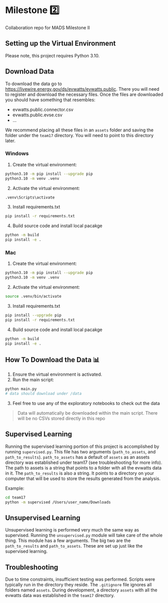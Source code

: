 # Milestone 2️⃣
Collaboration repo for MADS Milestone II

## Setting up the Virtual Environment

Please note, this project requires Python 3.10.

## Download Data 

To download the data go to https://livewire.energy.gov/ds/evwatts/evwatts.public. There you 
will need to register and download the necessary files. Once the files are downloaded you should 
have something that resembles: 

- evwatts.public.connector.csv
- evwatts.public.evse.csv
- ...

We recommend placing all these files in an `assets` folder and saving the folder under the 
`team17` directory. You will need to point to this directory later. 

### Windows
1. Create the virtual environment:
  ```sh
  python3.10 -m pip install --upgrade pip
  python3.10 -m venv .venv
  ```
2. Activate the virtual environment:
  ```sh
  .venv\Scripts\activate
  ```
3. Install requirements.txt
  ```sh
  pip install -r requirements.txt
  ```
4. Build source code and install local pacakge
  ```sh
  python -m build
  pip install -e .
  ```
  
### Mac
1. Create the virtual environment:
  ```sh
  python3.10 -m pip install --upgrade pip
  python3.10 -m venv .venv
  ```
2. Activate the virtual environment:
  ```sh
  source .venv/bin/activate
  ```
3. Install requirements.txt
  ```sh
  pip install --upgrade pip
  pip install -r requirements.txt
  ```
4. Build source code and install local pacakge
  ```sh
  python -m build
  pip install -e .
  ```

## How To Download the Data 📊
1. Ensure the virtual environment is activated.
2. Run the main script:
  ```sh
  python main.py
  # data should download under /data
  ```
3. Feel free to use any of the exploratory notebooks to check out the data

> Data will automatically be downloaded within the main script. There will be no CSVs stored directly in this repo


## Supervised Learning

Running the supervised learning portion of this project is accomplished by running `supervised.py`. 
This file has two arguments (`path_to_assets`, and `path_to_results`). `path_to_assets` has a 
default of `assets` as an assets directory was established under team17 (see troubleshooting for 
more info). The path to assets is a string that points to a folder with all the evwatts data in it. 
The `path_to_results` is also a string. It points to a directory on your computer that will be 
used to store the results generated from the analysis. 

Example:
```sh
cd team17
python -m supervised /Users/user_name/Downloads 
```

## Unsupervised Learning

Unsupervised learning is performed very much the same way as supervised. Running the `unsupervised.py` 
module will take care of the whole thing. This module has a few arguments. The big two are the 
`path_to_results` and `path_to_assets`. These are set up just like the supervised learning. 

## Troubleshooting 

Due to time constraints, insufficient testing was performed. Scripts were typically run in the 
directory they reside. The `.gitignore` file ignores all folders named `assets`. During 
development, a directory `assets` with all the evwatts data was established in the `team17` 
directory. 